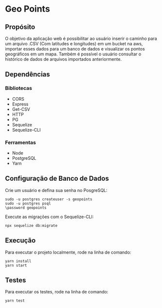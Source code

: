 # Geo Points

## Propósito

O objetivo da aplicação web é possibilitar ao usuário inserir o caminho para um arquivo .CSV (Com latitudes e longitudes) em um bucket na aws, importar esses dados para um banco de dados e visualizar os pontos geográficos em um mapa. Também é possível o usuário consultar o histórico de dados de arquivos importados anteriormente.

## Dependências

### Bibliotecas

* CORS
* Express
* Get-CSV
* HTTP
* PG
* Sequelize
* Sequelize-CLI

### Ferramentas

* Node
* PostgreSQL
* Yarn

## Configuração de Banco de Dados

Crie um usuário e defina sua senha no PosgreSQL:

```
sudo -u postgres createuser -s geopoints
sudo -u postgres psql
\password geopoints
```

Execute as migrações com o Sequelize-CLI:

```
npx sequelize db:migrate
```

## Execução

Para executar o projeto localmente, rode na linha de comando:

```
yarn install
yarn start
```

## Testes

Para executar os testes, rode na linha de comando:

```
yarn test
```

